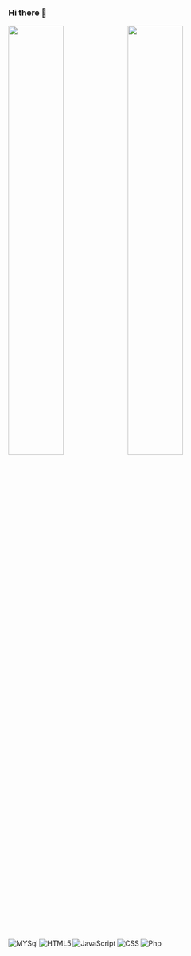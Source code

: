 ### Hi there 👋
<img align="left" width="47%" src="https://awesome-github-stats.azurewebsites.net/user-stats/vishu2820?theme=github-dark"/>
<img align="left" width="47%" src="https://github-readme-stats.vercel.app/api/top-langs/?username=vishu2820&layout=compact"/>

<img align="left" alt="MYSql" src="https://img.shields.io/badge/mysql-%2300f.svg?style=for-the-badge&logo=mysql&logoColor=white"/>
<img align="left" alt="HTML5" src="https://img.shields.io/badge/html5-%23E34F26.svg?style=for-the-badge&logo=html5&logoColor=white"/>
<img align="left" alt="JavaScript" src="https://img.shields.io/badge/javascript-%23323330.svg?style=for-the-badge&logo=javascript&logoColor=%23F7DF1E"/>
<img align="left" alt="CSS" src="https://img.shields.io/badge/css3-%231572B6.svg?style=for-the-badge&logo=css3&logoColor=white"/>
<img alt="Php" src="https://img.shields.io/badge/php-%23777BB4.svg?style=for-the-badge&logo=php&logoColor=white"/>

